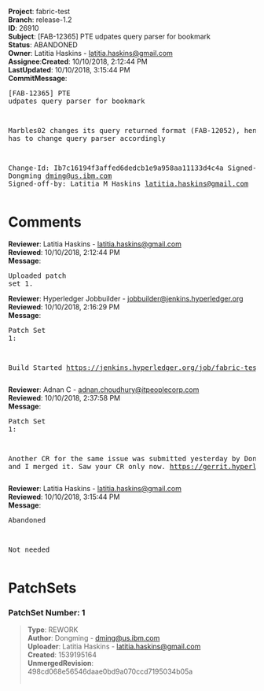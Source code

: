 <strong>Project</strong>: fabric-test</br><strong>Branch</strong>: release-1.2<br><strong>ID</strong>: 26910<br><strong>Subject</strong>: [FAB-12365] PTE udpates query parser for bookmark<br><strong>Status</strong>: ABANDONED<br><strong>Owner</strong>: Latitia Haskins - latitia.haskins@gmail.com<br><strong>Assignee</strong>:<strong>Created</strong>: 10/10/2018, 2:12:44 PM<br><strong>LastUpdated</strong>: 10/10/2018, 3:15:44 PM<br><strong>CommitMessage</strong>:<br><pre>[FAB-12365] PTE udpates query parser for bookmark

Marbles02 changes its query returned format
(FAB-12052), hence PTE has to change query parser
accordingly

Change-Id: Ib7c16194f3affed6dedcb1e9a958aa11133d4c4a
Signed-off-by: Dongming <dming@us.ibm.com>
Signed-off-by: Latitia M Haskins <latitia.haskins@gmail.com>
</pre><h1>Comments</h1><strong>Reviewer</strong>: Latitia Haskins - latitia.haskins@gmail.com<br><strong>Reviewed</strong>: 10/10/2018, 2:12:44 PM<br><strong>Message</strong>: <pre>Uploaded patch set 1.</pre><strong>Reviewer</strong>: Hyperledger Jobbuilder - jobbuilder@jenkins.hyperledger.org<br><strong>Reviewed</strong>: 10/10/2018, 2:16:29 PM<br><strong>Message</strong>: <pre>Patch Set 1:

Build Started https://jenkins.hyperledger.org/job/fabric-test-verify-x86_64/2084/</pre><strong>Reviewer</strong>: Adnan C - adnan.choudhury@itpeoplecorp.com<br><strong>Reviewed</strong>: 10/10/2018, 2:37:58 PM<br><strong>Message</strong>: <pre>Patch Set 1:

Another CR for the same issue was submitted yesterday by Dongming, and I merged it. Saw your CR only now. https://gerrit.hyperledger.org/r/#/c/26891/</pre><strong>Reviewer</strong>: Latitia Haskins - latitia.haskins@gmail.com<br><strong>Reviewed</strong>: 10/10/2018, 3:15:44 PM<br><strong>Message</strong>: <pre>Abandoned

Not needed</pre><h1>PatchSets</h1><h3>PatchSet Number: 1</h3><blockquote><strong>Type</strong>: REWORK<br><strong>Author</strong>: Dongming - dming@us.ibm.com<br><strong>Uploader</strong>: Latitia Haskins - latitia.haskins@gmail.com<br><strong>Created</strong>: 1539195164<br><strong>UnmergedRevision</strong>: 498cd068e56546daae0bd9a070ccd7195034b05a<br><br></blockquote>